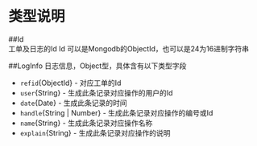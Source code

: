 类型说明
========  

##Id  
工单及日志的Id
Id 可以是Mongodb的ObjectId，也可以是24为16进制字符串  

##LogInfo
日志信息，Object型，具体含有以下类型字段
* `refid`{ObjectId} - 对应工单的Id  
* `user`{String} - 生成此条记录对应操作的用户的Id  
* `date`{Date} - 生成此条记录的时间  
* `handle`{String | Number} - 生成此条记录对应操作的编号或Id  
* `name`{String} - 生成此条记录对应操作名称  
* `explain`{String} - 生成此条记录对应操作的说明  

